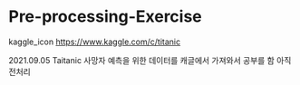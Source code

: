 # Pre-processing-Exercise

kaggle_icon https://www.kaggle.com/c/titanic



2021.09.05
Taitanic 사망자 예측을 위한 데이터를 캐글에서 가져와서 공부를 함 아직 전처리 
